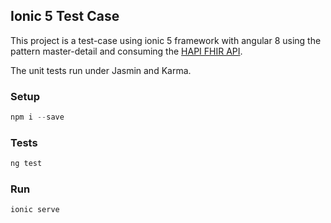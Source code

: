 ## Ionic 5 Test Case
This project is a test-case using ionic 5 framework with angular 8 using the pattern master-detail and consuming the [HAPI FHIR API](http://hapi.fhir.org/).

The unit tests run under Jasmin and Karma.

### Setup
```javascript
npm i --save
```

### Tests
```javascript
ng test
```

### Run
```javascript
ionic serve
```
